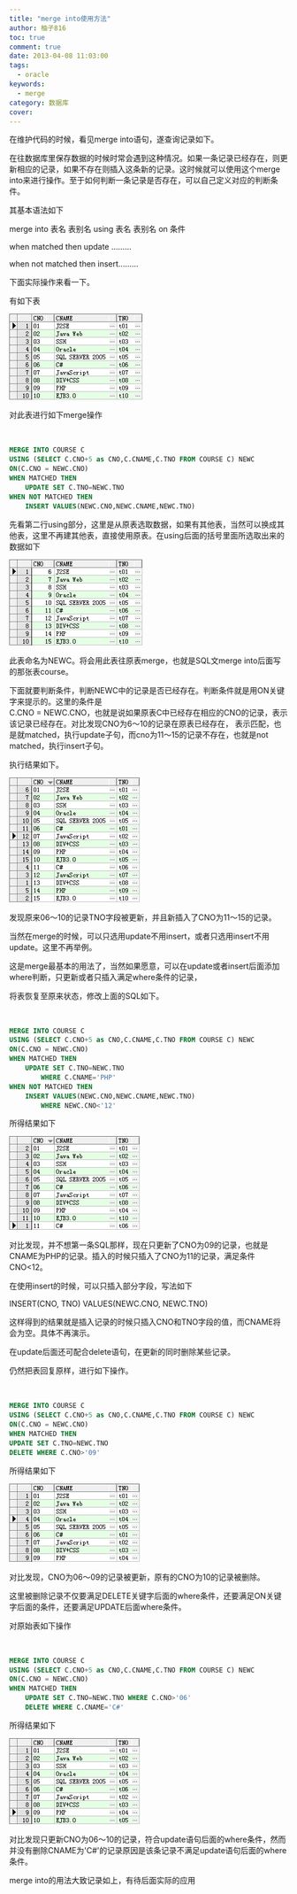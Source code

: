 ```yaml
---
title: "merge into使用方法"
author: 柚子816
toc: true
comment: true
date: 2013-04-08 11:03:00
tags: 
  - oracle
keywords:
  - merge
category: 数据库
cover: 
---
```


在维护代码的时候，看见merge into语句，遂查询记录如下。

在往数据库里保存数据的时候时常会遇到这种情况。如果一条记录已经存在，则更新相应的记录，如果不存在则插入这条新的记录。这时候就可以使用这个merge
into来进行操作。至于如何判断一条记录是否存在，可以自己定义对应的判断条件。

其基本语法如下

merge into 表名 表别名 using 表名 表别名 on 条件

when matched then update .........

when not matched then insert.........

下面实际操作来看一下。

有如下表


![](./676321a2-d06e-3c8f-a61d-2143730d5f92.png)

对此表进行如下merge操作


​    
```sql
MERGE INTO COURSE C 
USING (SELECT C.CNO+5 as CNO,C.CNAME,C.TNO FROM COURSE C) NEWC 
ON(C.CNO = NEWC.CNO) 
WHEN MATCHED THEN 
    UPDATE SET C.TNO=NEWC.TNO 
WHEN NOT MATCHED THEN 
    INSERT VALUES(NEWC.CNO,NEWC.CNAME,NEWC.TNO)
```

先看第二行using部分，这里是从原表选取数据，如果有其他表，当然可以换成其他表，这里不再建其他表，直接使用原表。在using后面的括号里面所选取出来的数据如下   

![](./31d196e1-de28-37ff-8030-d051141df10c.png)

此表命名为NEWC。将会用此表往原表merge，也就是SQL文merge into后面写的那张表course。

下面就要判断条件，判断NEWC中的记录是否已经存在。判断条件就是用ON关键字来提示的。这里的条件是  
C.CNO = NEWC.CNO，也就是说如果原表C中已经存在相应的CNO的记录，表示该记录已经存在。对比发现CNO为6～10的记录在原表已经存在，
表示匹配，也是就matched，执行update子句，而cno为11～15的记录不存在，也就是not matched，执行insert子句。

执行结果如下。  

![](./7743824e-3e8f-3d81-a693-326db1ff0faf.png)

发现原来06～10的记录TNO字段被更新，并且新插入了CNO为11～15的记录。

当然在merge的时候，可以只选用update不用insert，或者只选用insert不用update。这里不再举例。

这是merge最基本的用法了，当然如果愿意，可以在update或者insert后面添加where判断，只更新或者只插入满足where条件的记录，

将表恢复至原来状态，修改上面的SQL如下。


​    
```sql
MERGE INTO COURSE C 
USING (SELECT C.CNO+5 as CNO,C.CNAME,C.TNO FROM COURSE C) NEWC 
ON(C.CNO = NEWC.CNO) 
WHEN MATCHED THEN 
    UPDATE SET C.TNO=NEWC.TNO 
        WHERE C.CNAME='PHP'
WHEN NOT MATCHED THEN 
    INSERT VALUES(NEWC.CNO,NEWC.CNAME,NEWC.TNO) 
        WHERE NEWC.CNO<'12'
```

所得结果如下

![](./e445b9a2-7182-3302-8bf3-67dd2ee50f22.png)

对比发现，并不想第一条SQL那样，现在只更新了CNO为09的记录，也就是CNAME为PHP的记录。插入的时候只插入了CNO为11的记录，满足条件CNO<12。

在使用insert的时候，可以只插入部分字段，写法如下

INSERT(CNO, TNO) VALUES(NEWC.CNO, NEWC.TNO)

这样得到的结果就是插入记录的时候只插入CNO和TNO字段的值，而CNAME将会为空。具体不再演示。

在update后面还可配合delete语句，在更新的同时删除某些记录。

仍然把表回复原样，进行如下操作。


​    
```sql
MERGE INTO COURSE C 
USING (SELECT C.CNO+5 as CNO,C.CNAME,C.TNO FROM COURSE C) NEWC 
ON(C.CNO = NEWC.CNO) 
WHEN MATCHED THEN 
UPDATE SET C.TNO=NEWC.TNO 
DELETE WHERE C.CNO>'09'
```

所得结果如下  

![](./d785145b-a947-3a30-96c2-e2c706343ab9.png)

对比发现，CNO为06～09的记录被更新，原有的CNO为10的记录被删除。

这里被删除记录不仅要满足DELETE关键字后面的where条件，还要满足ON关键字后面的条件，还要满足UPDATE后面where条件。

对原始表如下操作


​    
```sql
MERGE INTO COURSE C 
USING (SELECT C.CNO+5 as CNO,C.CNAME,C.TNO FROM COURSE C) NEWC 
ON(C.CNO = NEWC.CNO)
WHEN MATCHED THEN 
    UPDATE SET C.TNO=NEWC.TNO WHERE C.CNO>'06' 
    DELETE WHERE C.CNAME='C#'
```

  

所得结果如下  

![](./6ca1e726-1fce-3806-bed6-f76d48c9d7b4.png)

对比发现只更新CNO为06～10的记录，符合update语句后面的where条件，然而并没有删除CNAME为'C#'的记录原因是该条记录不满足update语句后面的where条件。

merge into的用法大致记录如上，有待后面实际的应用

